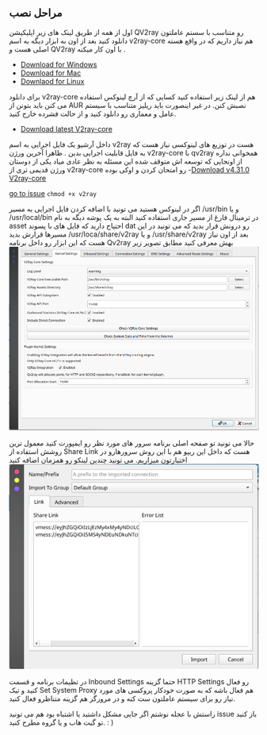 ## مراحل نصب 
اول از همه از طریق لینک های زیر اپلیکیشن QV2ray رو متناسب با سستم عاملتون دانلود کنید بعد از اون به ابزار دیگه به اسم v2ray-core هم نیاز داریم که در واقع هسته اصلی هست و QV2ray با اون کار میکنه . 

- [Download for Windows](https://github.com/Qv2ray/Qv2ray/releases/download/v2.7.0/Qv2ray-v2.7.0-Windows-Installer.exe) 
- [Download for Mac](https://github.com/Qv2ray/Qv2ray/releases/download/v2.7.0/Qv2ray-v2.7.0-macOS-x64.dmg)
- [Downlaod for Linux](https://github.com/Qv2ray/Qv2ray/releases/download/v2.7.0/Qv2ray-v2.7.0-linux-x64.AppImage)

برای دانلود v2ray-core هم از لینک زیر استفاده کنید کسایی که از آرچ لینوکس استفاده می کنن باید بتونن از AUR نصبش کنن. در غیر اینصورت باید ریلیز متناسب با سیستم عامل و معماری رو دانلود کنید و از حالت فشرده خارج کنید. 


- [Download latest V2ray-core](https://github.com/v2fly/v2ray-core/releases/)

داخل آرشیو یک فایل اجرایی به اسم v2ray هست در توزیع های لینوکسی نیاز هست که به فایل قابلیت اجرایی بدین . 
ظاهرا آخرین ورژن v2ray-core با qv2ray همخوانی نداره از اونجایی که توسعه اش متوقف شده این مسئله به نظر عادی میاد یکی از دوستان ورژن قدیمی تری از v2ray-core رو امتحان کردن و اوکی بوده 
-[Download v4.31.0 V2ray-core](https://github.com/v2fly/v2ray-core/releases/tag/v4.31.0)

[go to issue](https://github.com/HarlyquinForest/our-time-is-now/issues/1)
`` chmod +x v2ray ``

 اگر در لینوکس هستید می تونید با اضافه کردن فایل اجرایی به مسیر /usr/bin و یا /usr/local/bin در ترمینال فارغ از مسیر جاری استفاده کنید البته به یک پوشه دیگه به نام asset احتیاج دارید که فایل های با پسوند dat رو درونش قرار بدید که می تونید در این مسیرها قرارش بدید /usr/loca/share/v2ray و یا /usr/share/v2ray
بعد از اون نیاز هست که این ابزار رو داخل برنامه Qv2ray بهش معرفی کنید مطابق تصویر زیر
![v2ray-core-path](v2ray-path.png)

حالا می تونید تو صفحه اصلی برنامه سرور های مورد نظر رو ایمپورت کنید معمول ترین روشش استفاده از Share Link هست که داخل این ریپو هم با این روش سرورهارو در اختیارتون میزاریم. می تونید چندین لینکو رو همزمان اضافه کنید 
![share-link](share-link.png)

در تظیمات برنامه و قسمت Inbound Settings حتما گزینه HTTP Settings رو فعال کنید و تیک Set System Proxy هم فعال باشه که به صورت خودکار پروکسی های مورد نیاز رو برای سیستم عاملتون ست کنه و در مرورگر هم گزینه متناظرو فعال کنید. 


راستش با عجله نوشتم اگر جایی مشکل داشتید یا اشتباه بود هم می تونید issue باز کنید تو گیت هاب و یا گروه مطرح کنید. : )‌
